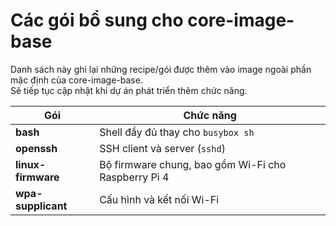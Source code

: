 # Các gói bổ sung cho core-image-base

Danh sách này ghi lại những recipe/gói được thêm vào image ngoài phần mặc định của core-image-base.  
Sẽ tiếp tục cập nhật khi dự án phát triển thêm chức năng.

| Gói                | Chức năng                                   |
|---------------------|---------------------------------------------|
| **bash**           | Shell đầy đủ thay cho `busybox sh`          |
| **openssh**        | SSH client và server (`sshd`)                |
| **linux-firmware** | Bộ firmware chung, bao gồm Wi-Fi cho Raspberry Pi 4 |
| **wpa-supplicant** | Cấu hình và kết nối Wi-Fi                    |
